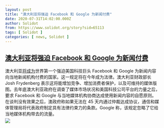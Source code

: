 ```yaml
---
layout: post
title: "澳大利亚将强迫 Facebook 和 Google 为新闻付费"
date: 2020-07-31T14:02:00.000Z
author: Solidot
from: https://www.solidot.org/story?sid=65113
tags: [ Solidot ]
categories: [ news, Solidot ]
---
```

<!--1596204120000-->
[澳大利亚将强迫 Facebook 和 Google 为新闻付费](https://www.solidot.org/story?sid=65113)
------

<div>
澳大利亚<a href="https://www.reuters.com/article/us-australia-media-regulator/australia-to-make-facebook-google-pay-for-news-in-world-first-idUSKCN24V3UP"><u>将成为</u></a>世界第一个强迫美国科技巨头 Facebook 和 Google 为新闻内容向当地新闻机构付费的国家。这一规定将在今年成为法律。澳大利亚财政部长 Josh Frydenberg 表示这将能增加竞争、增加消费者保护，以及可维持的媒体版图。去年底澳大利亚政府在调查了媒体市场状况和美国科技公司平台的力量之后，要求 Facebook 和 Google 与当地媒体机构协商达成使用新闻内容的自愿原则。在谈判没有效果之后，澳政府称如果无法在 45 天内通过仲裁达成协议，通信和媒体管理局将代表政府制定具有法律约束力的条款。Google 称，该规定忽略了它给当地媒体机构带去的流量。                      <img src="https://img.solidot.org//0/446/liiLIZF8Uh6yM.jpg" style="display:block;margin:5px 0" referrerpolicy="no-referrer">
</div>
